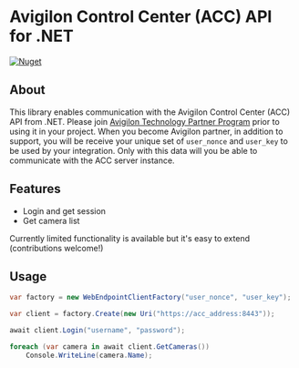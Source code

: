 # Avigilon Control Center (ACC) API for .NET

[![Nuget](https://img.shields.io/nuget/vpre/Gralin.Avigilon.ControlCenterAPI)](https://www.nuget.org/packages/Gralin.Avigilon.ControlCenterAPI)

## About

This library enables communication with the Avigilon Control Center (ACC) API from .NET. Please join [Avigilon Technology Partner Program](https://www.avigilon.com/partners/technology-partner-program#become-a-partner) prior to using it in your project. When you become Avigilon partner, in addition to support, you will be receive your unique set of `user_nonce` and `user_key` to be used by your integration. Only with this data will you be able to communicate with the ACC server instance.

## Features

* Login and get session
* Get camera list

Currently limited functionality is available but it's easy to extend (contributions welcome!)

## Usage

```csharp
var factory = new WebEndpointClientFactory("user_nonce", "user_key");

var client = factory.Create(new Uri("https://acc_address:8443"));

await client.Login("username", "password");

foreach (var camera in await client.GetCameras())
    Console.WriteLine(camera.Name);
```
